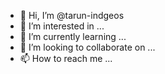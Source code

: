 - 👋 Hi, I’m @tarun-indgeos
- 👀 I’m interested in ...
- 🌱 I’m currently learning ...
- 💞️ I’m looking to collaborate on ...
- 📫 How to reach me ...

<!---
tarun-indgeos/tarun-indgeos is a ✨ special ✨ repository because its `README.md` (this file) appears on your GitHub profile.
You can click the Preview link to take a look at your changes.
--->
